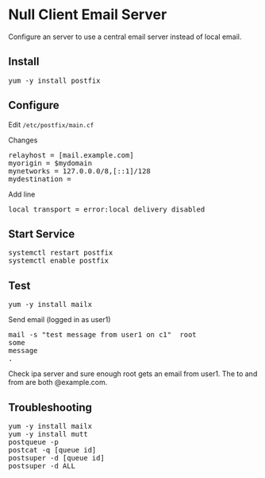 # Null Client Email Server

Configure an server to use a central email server instead of local email.

## Install

<pre>
yum -y install postfix
</pre>

## Configure

Edit `/etc/postfix/main.cf`

Changes
<pre>
relayhost = [mail.example.com]
myorigin = $mydomain
mynetworks = 127.0.0.0/8,[::1]/128
mydestination = 
</pre>

Add line
<pre>
local_transport = error:local delivery disabled
</pre>


## Start Service
<pre>
systemctl restart postfix
systemctl enable postfix
</pre>

## Test

<pre>
yum -y install mailx
</pre>

Send email (logged in as user1)
<pre>
mail -s "test message from user1 on c1"  root
some
message
.
</pre>

Check ipa server and sure enough root gets an email from user1.  The to and from are both @example.com.

## Troubleshooting

<pre>
yum -y install mailx
yum -y install mutt
postqueue -p
postcat -q [queue id]
postsuper -d [queue id]
postsuper -d ALL
</pre>
